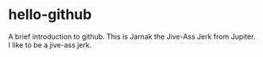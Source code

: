 # hello-github
A brief introduction to github.
This is Jarnak the Jive-Ass Jerk from Jupiter.
I like to be a jive-ass jerk.
